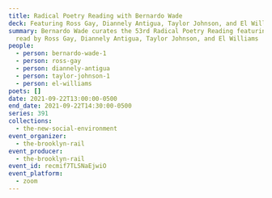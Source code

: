 ```yaml
---
title: Radical Poetry Reading with Bernardo Wade
deck: Featuring Ross Gay, Diannely Antigua, Taylor Johnson, and El Williams
summary: Bernardo Wade curates the 53rd Radical Poetry Reading featuring poetry
  read by Ross Gay, Diannely Antigua, Taylor Johnson, and El Williams
people:
  - person: bernardo-wade-1
  - person: ross-gay
  - person: diannely-antigua
  - person: taylor-johnson-1
  - person: el-williams
poets: []
date: 2021-09-22T13:00:00-0500
end_date: 2021-09-22T14:30:00-0500
series: 391
collections:
  - the-new-social-environment
event_organizer:
  - the-brooklyn-rail
event_producer:
  - the-brooklyn-rail
event_id: recmif7TLSNaEjwiO
event_platform:
  - zoom
---
```

